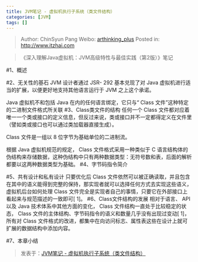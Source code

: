 ```yaml
---
title: JVM笔记 - 虚拟机执行子系统（类文件结构）
categories: [JVM]
tags: []
---
```


> Author: ChinSyun Pang
> Weibo: [arthinking_plus](http://weibo.com/arthinkingplus)
> Posted in: http://www.itzhai.com

> 《深入理解Java虚拟机：JVM高级特性与最佳实践（第2版）》笔记    

#1、概述

#2、无关性的基石
JVM 设计者通过 JSR- 292 基本兑现了对 Java 虚拟机进行适当的扩展，以便更好地支持其他语言运行于 JVM 之上这个承诺。

Java 虚拟机不和包括 Java 在内的任何语言绑定，它只与“ Class 文件”这种特定的二进制文件格式所关联
#3、Class类文件的结构
任何一个 Class 文件都对应着唯一一个类或接口的定义信息，但反过来说，类或接口并不一定都得定义在文件里（譬如类或接口也可以通过类加载器直接生成）。

Class 文件是一组以 8 位字节为基础单位的二进制流。

根据 Java 虚拟机规范的规定， Class 文件格式采用一种类似于 C 语言结构体的伪结构来存储数据，这种伪结构中只有两种数据类型：无符号数和表，后面的解析都要以这两种数据类型为基础。
#4、字节码指令简介

#5、共有设计和私有设计
只要优化后 Class 文件依然可以被正确读取，并且包含在其中的语义能得到完整的保持，那实现者就可以选择任何方式去实现这些语义，虚拟机后台如何处理 Class 文件完全是实现者自己的事情，只要它在外部接口上看起来与规范描述的一致即可[ 1]。
#6、Class文件结构的发展
相对于语言、 API 以及 Java 技术体系中其他方面的变化， Class 文件结构一直处于比较稳定的状态， Class 文件的主体结构、字节码指令的语义和数量几乎没有出现过变动[ 1]， 所有对 Class 文件格式的改进，都集中在向访问标志、属性表这些在设计上就可扩展的数据结构中添加内容。

#7、本章小结

> 发表于：[JVM笔记 - 虚拟机执行子系统（类文件结构）](http://www.itzhai.com/jvm-executive-subsystem-class-structure.html "JVM笔记 - 虚拟机执行子系统（类文件结构）")

